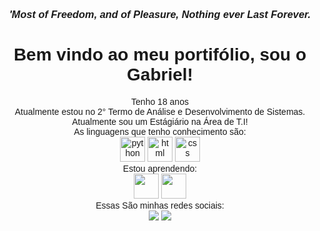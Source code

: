 <body style="font-family: 'Arial' ;">
    <h3 style="text-align: center ;">
        <i><strong>'Most of Freedom, and of Pleasure, Nothing ever Last Forever.</strong></i>
    </h3>
    <h1 style="text-align:center;">Bem vindo ao meu portifólio, sou o Gabriel!</h1>
    <div style="text-align:center;">
        Tenho 18 anos
        <br>
        Atualmente estou no 2° Termo de Análise e Desenvolvimento de Sistemas.
        <br>
        Atualmente sou um Estágiário na Área de T.I!
        <br>
        As linguagens que tenho conhecimento são:
        <br>
        <img src="https://cdn3.iconfinder.com/data/icons/logos-and-brands-adobe/512/267_Python-512.png" alt="python"
            width="40" height="40">
        <img src="https://cdn-icons-png.flaticon.com/512/919/919827.png" alt="html" width="40" height="40">
        <img src="https://cdn-icons-png.flaticon.com/512/732/732190.png" alt="css" width="40" height="40">
        <br>
        Estou aprendendo:
        <br>
        <img src="https://seeklogo.com/images/A/angular-icon-logo-9946B9795D-seeklogo.com.png" widht="40" height="40">
        <img src="https://icon-library.com/images/javascript-icon-png/javascript-icon-png-23.jpg" widht="40"
            height="40"> 
        <br>
        Essas São minhas redes sociais:
        <br>
        <a href="https://instagram.com/gabrielf1g" target="_blank"><img src="https://img.shields.io/badge/-Instagram-%23E4405F?style=for-the-                           badge&logo=instagram&logoColor=white" target="_blank"></a>
        <a href="https://www.linkedin.com/in/gabriel-dos-santos-figueiredo-23583a229/)" target="_blank"><img src="https://img.shields.io/badge/-LinkedIn-               %230077B5?style=for-the-badge&logo=linkedin&logoColor=white" target="_blank"></a>

</body>
